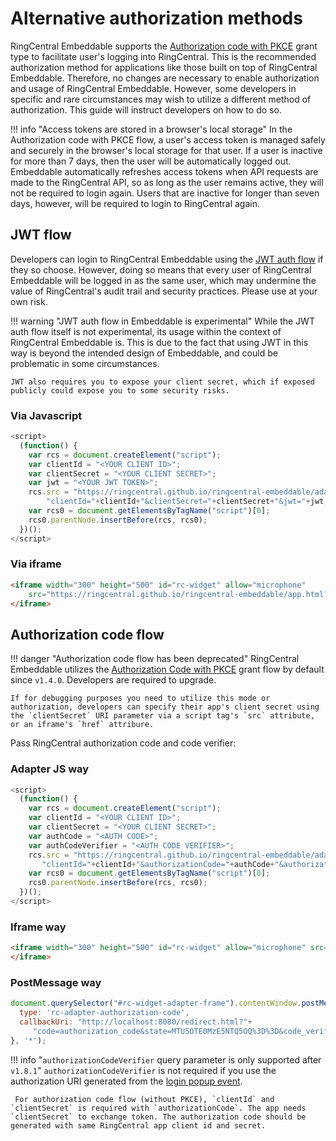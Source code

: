 # Alternative authorization methods

RingCentral Embeddable supports the [Authorization code with PKCE](https://developers.ringcentral.com/guide/authentication/auth-code-pkce-flow) grant type to facilitate user's logging into RingCentral. This is the recommended authorization method for applications like those built on top of RingCentral Embeddable. Therefore, no changes are necessary to enable authorization and usage of RingCentral Embeddable. However, some developers in specific and rare circumstances may wish to utilize a different method of authorization. This guide will instruct developers on how to do so. 

!!! info "Access tokens are stored in a browser's local storage"
    In the Authorization code with PKCE flow, a user's access token is managed safely and securely in the browser's local storage for that user. If a user is inactive for more than 7 days, then the user will be automatically logged out. Embeddable automatically refreshes access tokens when API requests are made to the RingCentral API, so as long as the user remains active, they will not be required to login again. Users that are inactive for longer than seven days, however, will be required to login to RingCentral again. 

## JWT flow

Developers can login to RingCentral Embeddable using the [JWT auth flow](https://developers.ringcentral.com/guide/authentication/jwt/quick-start) if they so choose. However, doing so means that every user of RingCentral Embeddable will be logged in as the same user, which may undermine the value of RingCentral's audit trail and security practices. Please use at your own risk. 

!!! warning "JWT auth flow in Embeddable is experimental"
    While the JWT auth flow itself is not experimental, its usage within the context of RingCentral Embeddable is. This is due to the fact that using JWT in this way is beyond the intended design of Embeddable, and could be problematic in some circumstances. 
	
	JWT also requires you to expose your client secret, which if exposed publicly could expose you to some security risks. 

### Via Javascript

```js
<script>
  (function() {
    var rcs = document.createElement("script");
	var clientId = "<YOUR CLIENT ID>";
	var clientSecret = "<YOUR CLIENT SECRET>";
	var jwt = "<YOUR JWT TOKEN>";
    rcs.src = "https://ringcentral.github.io/ringcentral-embeddable/adapter.js?"+
	    "clientId="+clientId+"&clientSecret="+clientSecret+"&jwt="+jwt;
    var rcs0 = document.getElementsByTagName("script")[0];
    rcs0.parentNode.insertBefore(rcs, rcs0);
  })();
</script>
```

### Via iframe

```html
<iframe width="300" height="500" id="rc-widget" allow="microphone" 
    src="https://ringcentral.github.io/ringcentral-embeddable/app.html?clientId=ringcentral_app_client_id&clientSecret=ringcentral_app_client_secret&jwt=your_jwt_token">
</iframe>
```

## Authorization code flow

!!! danger "Authorization code flow has been deprecated"
    RingCentral Embeddable utilizes the [Authorization Code with PKCE](https://medium.com/ringcentral-developers/use-authorization-code-pkce-for-ringcentral-api-in-client-app-e9108f04b5f0) grant flow by default since `v1.4.0`. Developers are required to upgrade.
	
	If for debugging purposes you need to utilize this mode or authorization, developers can specify their app's client secret using the `clientSecret` URI parameter via a script tag's `src` attribute, or an iframe's `href` attribure. 

Pass RingCentral authorization code and code verifier:

### Adapter JS way

```js
<script>
  (function() {
    var rcs = document.createElement("script");
	var clientId = "<YOUR CLIENT ID>";
	var clientSecret = "<YOUR CLIENT SECRET>";
	var authCode = "<AUTH CODE>";
	var authCodeVerifier = "<AUTH CODE VERIFIER>";
    rcs.src = "https://ringcentral.github.io/ringcentral-embeddable/adapter.js?"+
	   "clientId="+clientId+"&authorizationCode="+authCode+"&authorizationCodeVerifier="+authCodeVerifier;
    var rcs0 = document.getElementsByTagName("script")[0];
    rcs0.parentNode.insertBefore(rcs, rcs0);
  })();
</script>
```

### Iframe way

```html
<iframe width="300" height="500" id="rc-widget" allow="microphone" src="https://ringcentral.github.io/ringcentral-embeddable/app.html?clientId=ringcentral_app_client_id&authorizationCode=ringcentral_authorization_code&authorizationCodeVerifier=code_verifier_for_the_code">
</iframe>
```

### PostMessage way

```js
document.querySelector("#rc-widget-adapter-frame").contentWindow.postMessage({
  type: 'rc-adapter-authorization-code',
  callbackUri: "http://localhost:8080/redirect.html?"+
     "code=authorization_code&state=MTU5OTE0MzE5NTQ5OQ%3D%3D&code_verifier="
}, '*');
```

!!! info "`authorizationCodeVerifier` query parameter is only supported after `v1.8.1`"
     `authorizationCodeVerifier` is not required if you use the authorization URI generated from the [login popup event](events.md#login-popup-event).
	 
	 For authorization code flow (without PKCE), `clientId` and `clientSecret` is required with `authorizationCode`. The app needs `clientSecret` to exchange token. The authorization code should be generated with same RingCentral app client id and secret.

